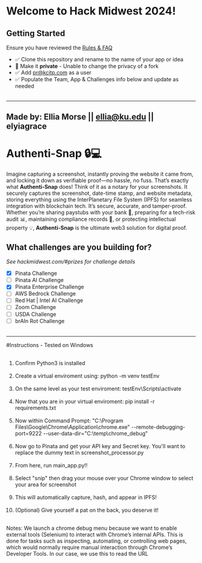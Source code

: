 # Welcome to Hack Midwest 2024!
## Getting Started
Ensure you have reviewed the [Rules & FAQ](https://hackmidwest.com/#faq)
- ✅  Clone this repository and rename to the name of your app or idea
- 🚫   Make it **private** - Unable to change the privacy of a fork
- ✅  Add pr@kcitp.com as a user
- ✅ Populate the Team, App & Challenges info below and update as needed
<br /><br />
---
**Made by**: Ellia Morse || ellia@ku.edu || elyiagrace  
---

# Authenti-Snap 🔒💻  
Imagine capturing a screenshot, instantly proving the website it came from, and locking it down as verifiable proof—no hassle, no fuss. That’s exactly what **Authenti-Snap** does! Think of it as a notary for your screenshots. It securely captures the screenshot, date-time stamp, and website metadata, storing everything using the InterPlanetary File System (IPFS) for seamless integration with blockchain tech. It’s secure, accurate, and tamper-proof. Whether you’re sharing paystubs with your bank 🏦, preparing for a tech-risk audit 📊, maintaining compliance records 📑, or protecting intellectual property 💡, **Authenti-Snap** is the ultimate web3 solution for digital proof.

## What challenges are you building for?
*See hackmidwest.com/#prizes for challenge details*
- [X]  Pinata Challenge
- [ ]  Pinata AI Challenge
- [X]  Pinata Enterprise Challenge
- [ ]  AWS Bedrock Challenge
- [ ]  Red Hat | Intel AI Challenge
- [ ]  Zoom Challenge
- [ ]  USDA Challenge
- [ ]  brAIn Rot Challenge
<br /><br />

---
#Instructions - Tested on Windows <br /><br />
1. Confirm Python3 is installed<br /><br />
2. Create a virtual enviroment using: python -m venv testEnv<br /><br />
3. On the same level as your test enviroment: testEnv\Scripts\activate<br /><br />
4. Now that you are in your virtual enviroment: pip install -r requirements.txt<br /><br />
5. Now within Command Prompt: "C:\Program Files\Google\Chrome\Application\chrome.exe" --remote-debugging-port=9222 --user-data-dir="C:\temp\chrome_debug"<br /><br />
6. Now go to Pinata and get your API key and Secret key. You'll want to replace the dummy text in screenshot_processor.py<br /><br />
7. From here, run main_app.py!!<br /><br />
8. Select "snip" then drag your mouse over your Chrome window to select your area for screenshot<br /><br />
9. This will automatically capture, hash, and appear in IPFS!<br /><br />
10. (Optional) Give yourself a pat on the back, you deserve it!
<br /><br />

Notes: 
We launch a chrome debug menu because we want to enable external tools (Selenium) to interact with Chrome’s internal APIs. This is done for tasks such as inspecting, automating, or controlling web pages, which would normally require manual interaction through Chrome’s Developer Tools. In our case, we use this to read the URL


